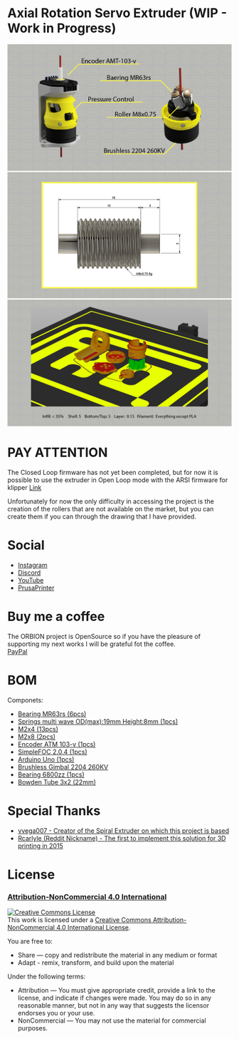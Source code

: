 # Axial Rotation Servo Extruder (WIP - Work in Progress)


![](IMG/main.png)
![](IMG/roller.png)
![](IMG/slicer.png)


# PAY ATTENTION

The Closed Loop firmware has not yet been completed, 
but for now it is possible to use the extruder in Open Loop mode with the ARSI firmware for klipper
[Link](https://github.com/arsi-apli/BLDC_Klipper_doc)

Unfortunately for now the only difficulty in accessing the project is the creation of the rollers that are not available on the market, 
but you can create them if you can through the drawing that I have provided.


# Social

- [Instagram](https://www.instagram.com/faq_t0tum/)
- [Discord](https://discord.gg/tgut7grRTV)
- [YouTube](https://www.youtube.com/channel/UCHJ_528ZI0BcSU-QA8kIJlg)
- [PrusaPrinter](https://www.prusaprinters.org/social/218145-faqtotum/about)

# Buy me a coffee

The ORBION project is OpenSource so if you have the pleasure of supporting my next works I will be grateful fot the coffee.  
[PayPal](https://www.paypal.me/MattiaRusso308?locale.x=it_IT)


# BOM

Componets:

- [Bearing MR63rs (6pcs)]()
- [Springs multi wave OD(max):19mm Height:8mm (1pcs)]()
- [M2x4 (13pcs)]()
- [M2x8 (2pcs)]()
- [Encoder ATM 103-v (1pcs)]()
- [SimpleFOC 2.0.4 (1pcs)]()
- [Arduino Uno (1pcs)]()
- [Brushless Gimbal 2204 260KV]()
- [Bearing 6800zz (1pcs)]() 
- [Bowden Tube 3x2 (22mm)]() 

# Special Thanks  
- [vvega007 - Creator of the Spiral Extruder on which this project is based](https://github.com/vvega007/Spiral-extruder)
- [Rcarlyle (Reddit Nickname) - The first to implement this solution for 3D printing in 2015](https://groups.google.com/g/3dp-ideas/c/YGFYajwyVrc/m/gGVA40caWi4J)


# License 
### [Attribution-NonCommercial 4.0 International](https://creativecommons.org/licenses/by-nc-nd/4.0/)
<a rel="license" href="http://creativecommons.org/licenses/by-nc/4.0/"><img alt="Creative Commons License" style="border-width:0" src="https://i.creativecommons.org/l/by-nc/4.0/88x31.png" /></a><br />This work is licensed under a <a rel="license" href="http://creativecommons.org/licenses/by-nc/4.0/">Creative Commons Attribution-NonCommercial 4.0 International License</a>.

You are free to:
- Share — copy and redistribute the material in any medium or format
- Adapt - remix, transform, and build upon the material


Under the following terms:
- Attribution —  You must give appropriate credit, provide a link to the license, and indicate if changes were made. You may do so in any reasonable manner, but not in any way that suggests the licensor endorses you or your use.
- NonCommercial — You may not use the material for commercial purposes.

